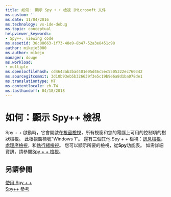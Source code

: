 ```yaml
---
title: 如何： 顯示 Spy + + 檢視 |Microsoft 文件
ms.custom: ''
ms.date: 11/04/2016
ms.technology: vs-ide-debug
ms.topic: conceptual
helpviewer_keywords:
- Spy++, viewing code
ms.assetid: 38c88663-1f73-48e9-8b47-52a3e8451c98
author: mikejo5000
ms.author: mikejo
manager: douge
ms.workload:
- multiple
ms.openlocfilehash: cd4643ab3bad401e05d46c5ec5505322ec760342
ms.sourcegitcommit: 3d10b93eb5b326639f3e5c19b9e6a8d1ba078de1
ms.translationtype: MT
ms.contentlocale: zh-TW
ms.lasthandoff: 04/18/2018
---
```

# <a name="how-to-display-spy-views"></a>如何：顯示 Spy++ 檢視
Spy + + 啟動時，它會開啟在[視窗檢視](../debugger/windows-view.md)，所有視窗和您的電腦上可用的控制項的樹狀檢視。 此根視窗標號"Windows 1"。 還有三個其他 Spy + + 檢視：[訊息檢視](../debugger/messages-view.md)，[處理序檢視](../debugger/processes-view.md)，和[執行緒檢視](../debugger/threads-view.md)。 您可以顯示所要的檢視，從**Spy**功能表。 如需詳細資訊，請參閱[Spy + + 檢視](../debugger/spy-increment-views.md)。  
  
## <a name="see-also"></a>另請參閱  
 [使用 Spy + +](../debugger/using-spy-increment.md)   
 [Spy++ 參考](../debugger/spy-increment-reference.md)
